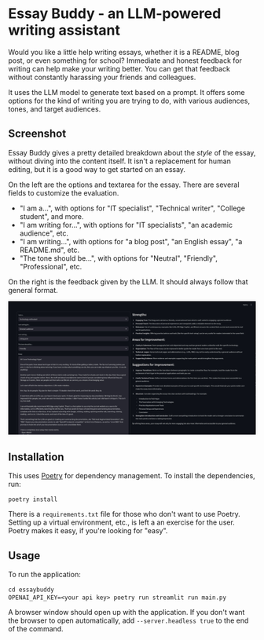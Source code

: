 # Essay Buddy - an LLM-powered writing assistant

Would you like a little help writing essays, whether it is a README, blog post, or even something for school? Immediate and honest feedback for writing can help make your writing better. You can get that feedback without constantly harassing your friends and colleagues.

It uses the LLM model to generate text based on a prompt. It offers some options for the kind of writing you are trying to do, with various audiences, tones, and target audiences.

## Screenshot

Essay Buddy gives a pretty detailed breakdown about the *style* of the essay, without diving into the content itself. It isn't a replacement for human editing, but it is a good way to get started on an essay.

On the left are the options and textarea for the essay. There are several fields to customize the evaluation. 

 - "I am a...", with options for "IT specialist", "Technical writer", "College student", and more.
 - "I am writing for...", with options for "IT specialists", "an academic audience", etc.
 - "I am writing...", with options for "a blog post", "an English essay", "a README.md", etc.
 - "The tone should be...", with options for "Neutral", "Friendly", "Professional", etc.

On the right is the feedback given by the LLM. It should always follow that general format.


![Screenshot](essay_buddy_main.jpg)

## Installation

This uses [Poetry](https://python-poetry.org/) for dependency management.  To install the dependencies, run:

```
poetry install
```

There is a `requirements.txt` file for those who don't want to use Poetry. Setting up a virtual environment, etc., is left a an exercise for the user. Poetry makes it easy, if you're looking for "easy".

## Usage

To run the application:

```
cd essaybuddy
OPENAI_API_KEY=<your api key> poetry run streamlit run main.py

```
A browser window should open up with the application. If you don't want the browser
to open automatically, add `--server.headless true` to the end of the command.